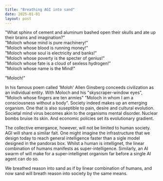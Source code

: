 ```yaml
---
title: "Breathing AGI into sand"
date: 2025-01-01
layout: post
---
```


"What sphinx of cement and aluminum bashed open their skulls and ate up their brains and imagination?"  
"Moloch whose mind is pure machinery!"  
"Moloch whose blood is running money!"  
"Moloch whose soul is electricity and banks!"  
"Moloch whose poverty is the specter of genius!"  
"Moloch whose fate is a cloud of sexless hydrogen!"  
"Moloch whose name is the Mind!"

"Moloch!"

In his famous poem called 'Moloh' Allen Ginsberg conceeds civilization as an individual entity. With Moloch and his "skyscraper-window eyes", "Moloch whose fingers are ten armies" "Moloch in whom I am a consciousness without a body". Society indeed makes up an emerging organism. One that is also suseptible to pain, desire and cultural evolution. Societal mind virus becomes akin to the organisms mental disorder. Nuclear bombs bruise its skin. And economic policies set its evolutionary gradient.

The collective emergance, however, will not be limited to human society. AGI will share a similar fait. One might imagine the infrastructure that we design today to reach general intelligence faster than a sigle model designed in the pandoras box. Whilst a human is intellignet, the linear combination of humans manifests as super-intelligence. Similarly, an AI swarm of will make for a super-intellignet organism far before a single AI agent can do so.

We breathed reason into sand as if by linear combination of humans, and now sand will breath reason into society by the same means.